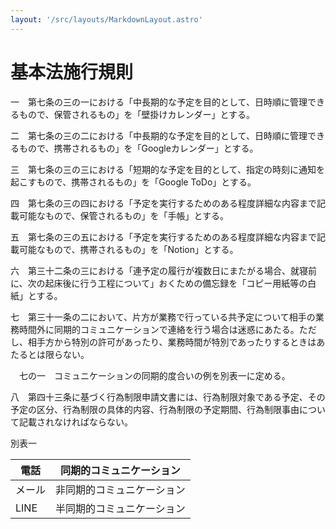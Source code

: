 ```yaml
---
layout: '/src/layouts/MarkdownLayout.astro'
---
```


# 基本法施行規則

一　第七条の三の一における「中長期的な予定を目的として、日時順に管理できるもので、保管されるもの」を「壁掛けカレンダー」とする。

二　第七条の三の二における「中長期的な予定を目的として、日時順に管理できるもので、携帯されるもの」を「Googleカレンダー」とする。

三　第七条の三の三における「短期的な予定を目的として、指定の時刻に通知を起こすもので、携帯されるもの」を「Google ToDo」とする。

四　第七条の三の四における「予定を実行するためのある程度詳細な内容まで記載可能なもので、保管されるもの」を「手帳」とする。

五　第七条の三の五における「予定を実行するためのある程度詳細な内容まで記載可能なもので、携帯されるもの」を「Notion」とする。

六　第三十二条の三における「連予定の履行が複数日にまたがる場合、就寝前に、次の起床後に行う工程について」おくための備忘録を「コピー用紙等の白紙」とする。

七　第三十一条の二において、片方が業務で行っている共予定について相手の業務時間外に同期的コミュニケーションで連絡を行う場合は迷惑にあたる。ただし、相手方から特別の許可があったり、業務時間が特別であったりするときはあたるとは限らない。

　七の一　コミュニケーションの同期的度合いの例を別表一に定める。

八　第四十三条に基づく行為制限申請文書には、行為制限対象である予定、その予定の区分、行為制限の具体的内容、行為制限の予定期間、行為制限事由について記載されなければならない。

別表一

| 電話 | 同期的コミュニケーション |
| --- | --- |
| メール | 非同期的コミュニケーション |
| LINE | 半同期的コミュニケーション |
